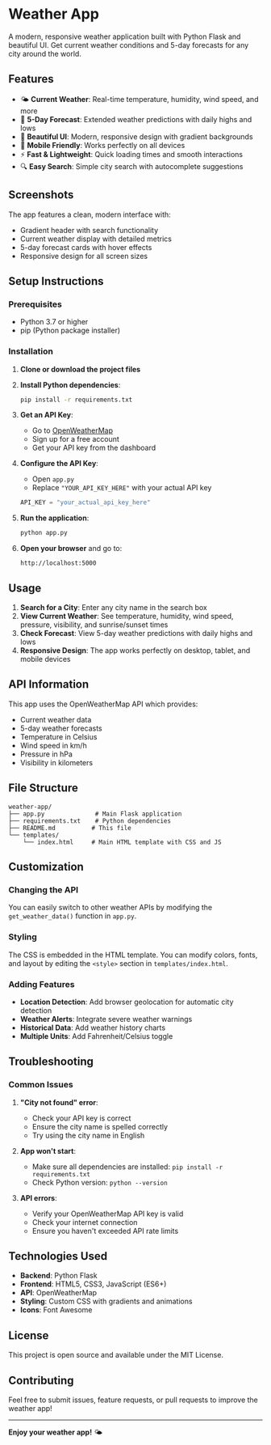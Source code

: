 # Weather App

A modern, responsive weather application built with Python Flask and beautiful UI. Get current weather conditions and 5-day forecasts for any city around the world.

## Features

- 🌤️ **Current Weather**: Real-time temperature, humidity, wind speed, and more
- 📅 **5-Day Forecast**: Extended weather predictions with daily highs and lows
- 🎨 **Beautiful UI**: Modern, responsive design with gradient backgrounds
- 📱 **Mobile Friendly**: Works perfectly on all devices
- ⚡ **Fast & Lightweight**: Quick loading times and smooth interactions
- 🔍 **Easy Search**: Simple city search with autocomplete suggestions

## Screenshots

The app features a clean, modern interface with:
- Gradient header with search functionality
- Current weather display with detailed metrics
- 5-day forecast cards with hover effects
- Responsive design for all screen sizes

## Setup Instructions

### Prerequisites

- Python 3.7 or higher
- pip (Python package installer)

### Installation

1. **Clone or download the project files**

2. **Install Python dependencies**:
   ```bash
   pip install -r requirements.txt
   ```

3. **Get an API Key**:
   - Go to [OpenWeatherMap](https://openweathermap.org/api)
   - Sign up for a free account
   - Get your API key from the dashboard

4. **Configure the API Key**:
   - Open `app.py`
   - Replace `"YOUR_API_KEY_HERE"` with your actual API key
   ```python
   API_KEY = "your_actual_api_key_here"
   ```

5. **Run the application**:
   ```bash
   python app.py
   ```

6. **Open your browser** and go to:
   ```
   http://localhost:5000
   ```

## Usage

1. **Search for a City**: Enter any city name in the search box
2. **View Current Weather**: See temperature, humidity, wind speed, pressure, visibility, and sunrise/sunset times
3. **Check Forecast**: View 5-day weather predictions with daily highs and lows
4. **Responsive Design**: The app works perfectly on desktop, tablet, and mobile devices

## API Information

This app uses the OpenWeatherMap API which provides:
- Current weather data
- 5-day weather forecasts
- Temperature in Celsius
- Wind speed in km/h
- Pressure in hPa
- Visibility in kilometers

## File Structure

```
weather-app/
├── app.py              # Main Flask application
├── requirements.txt    # Python dependencies
├── README.md          # This file
└── templates/
    └── index.html     # Main HTML template with CSS and JS
```

## Customization

### Changing the API
You can easily switch to other weather APIs by modifying the `get_weather_data()` function in `app.py`.

### Styling
The CSS is embedded in the HTML template. You can modify colors, fonts, and layout by editing the `<style>` section in `templates/index.html`.

### Adding Features
- **Location Detection**: Add browser geolocation for automatic city detection
- **Weather Alerts**: Integrate severe weather warnings
- **Historical Data**: Add weather history charts
- **Multiple Units**: Add Fahrenheit/Celsius toggle

## Troubleshooting

### Common Issues

1. **"City not found" error**:
   - Check your API key is correct
   - Ensure the city name is spelled correctly
   - Try using the city name in English

2. **App won't start**:
   - Make sure all dependencies are installed: `pip install -r requirements.txt`
   - Check Python version: `python --version`

3. **API errors**:
   - Verify your OpenWeatherMap API key is valid
   - Check your internet connection
   - Ensure you haven't exceeded API rate limits

## Technologies Used

- **Backend**: Python Flask
- **Frontend**: HTML5, CSS3, JavaScript (ES6+)
- **API**: OpenWeatherMap
- **Styling**: Custom CSS with gradients and animations
- **Icons**: Font Awesome

## License

This project is open source and available under the MIT License.

## Contributing

Feel free to submit issues, feature requests, or pull requests to improve the weather app!

---

**Enjoy your weather app!** 🌤️ 